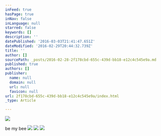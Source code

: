 ```yaml
---
inFeed: true
hasPage: true
inNav: false
inLanguage: null
starred: false
keywords: []
description: ''
datePublished: '2016-03-03T21:41:47.651Z'
dateModified: '2016-02-29T20:44:32.739Z'
title: ''
author: []
sourcePath: _posts/2016-02-28-2f178cbd-655c-439d-bb18-e12c4c545e9a.md
published: true
authors: []
publisher:
  name: null
  domain: null
  url: null
  favicon: null
url: 2f178cbd-655c-439d-bb18-e12c4c545e9a/index.html
_type: Article

---
```

![](https://the-grid-user-content.s3-us-west-2.amazonaws.com/02301e41-4894-4174-893b-c0211a6c2adb.jpg)

be my bee
![](https://the-grid-user-content.s3-us-west-2.amazonaws.com/7a10bb06-497d-4b03-b563-cbbcfaa9fe4c.jpg)
![](https://the-grid-user-content.s3-us-west-2.amazonaws.com/90750c28-6500-4926-9b15-f5c7486a5c77.jpg)
![](https://the-grid-user-content.s3-us-west-2.amazonaws.com/7517cfd9-45c5-4434-b25b-bd9153610be1.jpg)